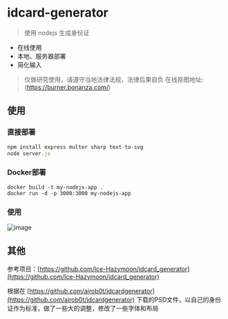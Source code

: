 # idcard-generator

> 使用 nodejs 生成身份证

- 在线使用
- 本地、服务器部署
- 简化输入

> 仅做研究使用，请遵守当地法律法规，法律后果自负
> 在线抠图地址:(https://burner.bonanza.com/)



## 使用
### 直接部署
```javascript
npm install express multer sharp text-to-svg
node server.js
```
### Docker部署
```shell 
docker build -t my-nodejs-app .
docker run -d -p 3000:3000 my-nodejs-app
```

### 使用
![image](https://github.com/taofmvp/simple-IdCardGenerater/assets/155419421/916cde11-b92d-4064-bd64-7b9950fa0df9)


## 其他

参考项目：[https://github.com/Ice-Hazymoon/idcard_generator](https://github.com/Ice-Hazymoon/idcard_generator)

根据在 [https://github.com/airob0t/idcardgenerator](https://github.com/airob0t/idcardgenerator) 下载的PSD文件，以自己的身份证作为标准，做了一些大的调整，修改了一些字体和布局
